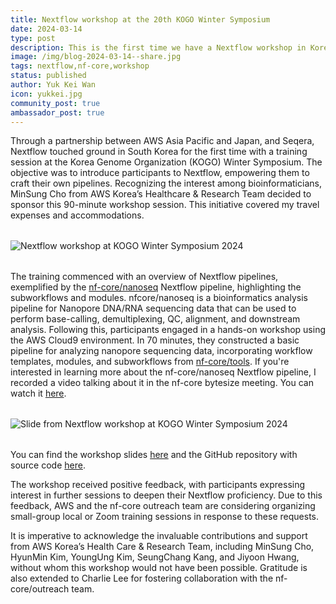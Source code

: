 ```yaml
---
title: Nextflow workshop at the 20th KOGO Winter Symposium
date: 2024-03-14
type: post
description: This is the first time we have a Nextflow workshop in Korea, and the feedback was amazing!
image: /img/blog-2024-03-14--share.jpg
tags: nextflow,nf-core,workshop
status: published
author: Yuk Kei Wan
icon: yukkei.jpg
community_post: true
ambassador_post: true
---
```


Through a partnership between AWS Asia Pacific and Japan, and Seqera, Nextflow touched ground in South Korea for the first time with a training session at the Korea Genome Organization (KOGO) Winter Symposium. The objective was to introduce participants to Nextflow, empowering them to craft their own pipelines. Recognizing the interest among bioinformaticians, MinSung Cho from AWS Korea’s Healthcare & Research Team decided to sponsor this 90-minute workshop session. This initiative covered my travel expenses and accommodations.

<!-- end-archive-description -->

<div style="margin-top: 2rem; margin-bottom: 2rem;">
    <img src="/img/blog-2024-03-14-kogo-img1a.jpg" alt="Nextflow workshop at KOGO Winter Symposium 2024" />
</div>

The training commenced with an overview of Nextflow pipelines, exemplified by the [nf-core/nanoseq](https://nf-co.re/nanoseq/3.1.0) Nextflow pipeline, highlighting the subworkflows and modules. nfcore/nanoseq is a bioinformatics analysis pipeline for Nanopore DNA/RNA sequencing data that can be used to perform base-calling, demultiplexing, QC, alignment, and downstream analysis. Following this, participants engaged in a hands-on workshop using the AWS Cloud9 environment. In 70 minutes, they constructed a basic pipeline for analyzing nanopore sequencing data, incorporating workflow templates, modules, and subworkflows from [nf-core/tools](https://github.com/nf-core/tools). If you're interested in learning more about the nf-core/nanoseq Nextflow pipeline, I recorded a video talking about it in the nf-core bytesize meeting. You can watch it [here](https://www.youtube.com/watch?v=KM1A0_GD2vQ).

<div style="margin-top: 2rem; margin-bottom: 2rem;">
    <img src="/img/blog-2024-03-14-kogo-img1b.png" alt="Slide from Nextflow workshop at KOGO Winter Symposium 2024" />
</div>

You can find the workshop slides [here](https://docs.google.com/presentation/d/1OC4ccgbrNet4e499ShIT7S6Gm6S0xr38_OauKPa4G88/edit?usp=sharing) and the GitHub repository with source code [here](https://github.com/yuukiiwa/nf-core-koreaworkshop).

The workshop received positive feedback, with participants expressing interest in further sessions to deepen their Nextflow proficiency. Due to this feedback, AWS and the nf-core outreach team are considering organizing small-group local or Zoom training sessions in response to these requests.

It is imperative to acknowledge the invaluable contributions and support from AWS Korea’s Health Care & Research Team, including MinSung Cho, HyunMin Kim, YoungUng Kim, SeungChang Kang, and Jiyoon Hwang, without whom this workshop would not have been possible. Gratitude is also extended to Charlie Lee for fostering collaboration with the nf-core/outreach team.
